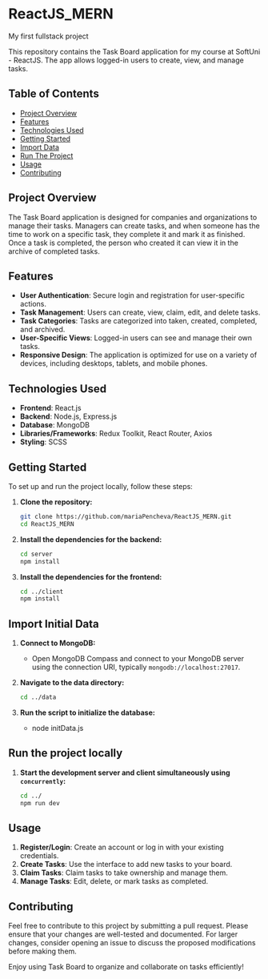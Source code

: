 # ReactJS_MERN
My first fullstack project

This repository contains the Task Board application for my course at SoftUni - ReactJS. The app allows logged-in users to create, view, and manage tasks. 


## Table of Contents

- [Project Overview](#project-overview)
- [Features](#features)
- [Technologies Used](#technologies-used)
- [Getting Started](#getting-started)
- [Import Data](#import-initial-data)
- [Run The Project](#run-the-project-locally)
- [Usage](#usage)
- [Contributing](#contributing)

## Project Overview

The Task Board application is designed for companies and organizations to manage their tasks. Managers can create tasks, and when someone has the time to work on a specific task, they complete it and mark it as finished. Once a task is completed, the person who created it can view it in the archive of completed tasks.


## Features

- **User Authentication**: Secure login and registration for user-specific actions.
- **Task Management**: Users can create, view, claim, edit, and delete tasks.
- **Task Categories**: Tasks are categorized into taken, created, completed, and archived.
- **User-Specific Views**: Logged-in users can see and manage their own tasks.
- **Responsive Design**: The application is optimized for use on a variety of devices, including desktops, tablets, and mobile phones.


## Technologies Used

- **Frontend**: React.js
- **Backend**: Node.js, Express.js
- **Database**: MongoDB
- **Libraries/Frameworks**: Redux Toolkit, React Router, Axios
- **Styling**: SCSS


## Getting Started

To set up and run the project locally, follow these steps:

1. **Clone the repository:**

   ```sh
   git clone https://github.com/mariaPencheva/ReactJS_MERN.git
   cd ReactJS_MERN
   ```

2. **Install the dependencies for the backend:**

   ```sh
   cd server
   npm install
   ```

3. **Install the dependencies for the frontend:**

   ```sh
   cd ../client
   npm install   
   ```


## Import Initial Data

1. **Connect to MongoDB:**

   - Open MongoDB Compass and connect to your MongoDB server using the connection URI, typically `mongodb://localhost:27017`.

2. **Navigate to the data directory:**

   ```sh
   cd ../data
   ```

3. **Run the script to initialize the database:**

   - node initData.js

## Run the project locally   

1. **Start the development server and client simultaneously using `concurrently`:**

   ```sh
   cd ../
   npm run dev
   ```


## Usage

1. **Register/Login**: Create an account or log in with your existing credentials.
2. **Create Tasks**: Use the interface to add new tasks to your board.
3. **Claim Tasks**: Claim tasks to take ownership and manage them.
4. **Manage Tasks**: Edit, delete, or mark tasks as completed.


## Contributing

Feel free to contribute to this project by submitting a pull request. Please ensure that your changes are well-tested and documented. For larger changes, consider opening an issue to discuss the proposed modifications before making them.

Enjoy using Task Board to organize and collaborate on tasks efficiently!